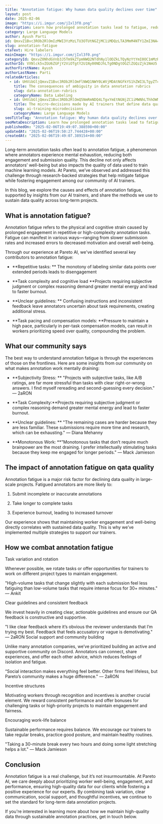 ```yaml
---
title: "Annotation fatigue: Why human data quality declines over time"
layout: post
date: 2025-02-06
image: "https://i.imgur.com/jIxl3f0.png"
description: Learn how prolonged annotation tasks lead to fatigue, reduced data quality, and slower output, and discover research-backed strategies Pareto AI uses to keep annotators engaged.
category: Large Language Models
author: Ayush Parti
id: QmxvZ1Bvc3ROb2RlOmIzMWI3YzMzLTU3OTUtNGZjMC1iMDQzLTA3MmM4NTY1ZmI3NA==
slug: annotation-fatigue
ctaText: Hire labelers
mainImage: "https://i.imgur.com/jIxl3f0.png"
categoryId: QmxvZ0NhdGVnb3J5Tm9kZTpmNWQ2NTdhNy1lODZkLTQyNzYtYmI0OC1mMzRiMzY4NjI0ZmM=
authorId: VXNlck5vZGU6ZGFjY2ViOTgtY2U1Ny00NDJhLTg0NDgtOGZlZGQzZjk1NmU5
authorFirstName: Ayush
authorLastName: Parti
relatedArticles:
  - id: UHVibGljQmxvZ1Bvc3ROb2RlOmFlNWQ1NWY0LWVjMDAtNGFkYS1hZWI3LTgyZTc0ODgwMDgzNg==
    title: The consequences of ambiguity in data annotation rubrics
    slug: data-annotation-rubrics
    categoryName: Data Labeling
  - id: UHVibGljQmxvZ1Bvc3ROb2RlOmQ5NmRmNDQ4LTgxYmEtNGNjZC1iMWNhLThhOWNmNjg5NDBjNw==
    title: The micro-decisions made by AI trainers that define data quality
    slug: ai-training-microdecisions
    categoryName: Large Language Models
seoTitleTag: "Annotation fatigue: Why human data quality declines over time"
seoMetaDescription: Learn how prolonged annotation tasks lead to fatigue, reduced data quality, and slower output, and discover research-backed strategies Pareto AI uses to keep annotators engaged.
publishedOn: "2025-02-06T19:49:07.388598+00:00"
updatedAt: "2025-02-06T19:50:27.744428+00:00"
createdAt: "2025-02-06T19:49:07.389154+00:00"
---
```

Long-term annotation tasks often lead to annotation fatigue, a phenomenon where annotators experience mental exhaustion, reducing both engagement and submission quality. This decline not only affects annotators’ well-being but also impacts the quality of data used to train machine learning models. At Pareto, we’ve observed and addressed this challenge through research-backed strategies that help mitigate fatigue while fostering engagement among our community of AI trainers.

In this blog, we explore the causes and effects of annotation fatigue, supported by insights from our AI trainers, and share the methods we use to sustain data quality across long-term projects.

## What is annotation fatigue?

Annotation fatigue refers to the physical and cognitive strain caused by prolonged engagement in repetitive or high-complexity annotation tasks. Fatigue can manifest in various ways—ranging from slower submission rates and increased errors to decreased motivation and overall well-being.

Through our experience at Pareto AI, we've identified several key contributors to annotation fatigue:

- **Repetitive tasks: ** The monotony of labeling similar data points over extended periods leads to disengagement

- **Task complexity and cognitive load **Projects requiring subjective judgment or complex reasoning demand greater mental energy and lead to faster burnout.

- **Unclear guidelines: ** Confusing instructions and inconsistent feedback leave annotators uncertain about task requirements, creating additional stress.

- **Task pacing and compensation models: **Pressure to maintain a high pace, particularly in per-task compensation models, can result in workers prioritizing speed over quality, compounding the problem.

## What our community says

The best way to understand annotation fatigue is through the experiences of those on the frontlines. Here are some insights from our community on what makes annotation work mentally draining:

- **Subjectivity Stress: **  "Projects with subjective tasks, like A/B ratings, are far more stressful than tasks with clear right-or-wrong answers. I find myself rereading and second-guessing every decision." — 2aRON

- **Task Complexity:**Projects requiring subjective judgment or complex reasoning demand greater mental energy and lead to faster burnout.

- **Unclear guidelines: ** "The remaining cases are harder because they are less familiar. These submissions require more time and research, which can be exhausting." — Diana Mehanny 

- **Monotonous Work: **"Monotonous tasks that don’t require much brainpower are the most draining. I prefer intellectually stimulating tasks because they keep me engaged for longer periods." — Mack Jamieson

## The impact of annotation fatigue on qata quality

Annotation fatigue is a major risk factor for declining data quality in large-scale projects. Fatigued annotators are more likely to:

1. Submit incomplete or inaccurate annotations

2. Take longer to complete tasks

3. Experience burnout, leading to increased turnover

Our experience shows that maintaining worker engagement and well-being directly correlates with sustained data quality. This is why we’ve implemented multiple strategies to support our trainers.

## How we combat annotation fatigue

Task variation and rotation

Whenever possible, we rotate tasks or offer opportunities for trainers to work on different project types to maintain engagement.

"High-volume tasks that change slightly with each submission feel less fatiguing than low-volume tasks that require intense focus for 30+ minutes." — Ankit

Clear guidelines and consistent feedback

We invest heavily in creating clear, actionable guidelines and ensure our QA feedback is constructive and supportive.

"I like clear feedback where it’s obvious the reviewer understands that I’m trying my best. Feedback that feels accusatory or vague is demotivating." — 2aRON
Social support and community building

Unlike many annotation companies, we’ve prioritized building an active and supportive community on Discord. Annotators can connect, share experiences, and offer each other advice, which reduces feelings of isolation and fatigue.

“Social interaction makes everything feel better. Other firms feel lifeless, but Pareto’s community makes a huge difference." — 2aRON

Incentive structures

Motivating workers through recognition and incentives is another crucial element. We reward consistent performance and offer bonuses for challenging tasks or high-priority projects to maintain engagement and fairness.

Encouraging work-life balance

Sustainable performance requires balance. We encourage our trainers to take regular breaks, practice good posture, and maintain healthy routines.

"Taking a 30-minute break every two hours and doing some light stretching helps a lot." — Mack Jamieson

## Conclusion

Annotation fatigue is a real challenge, but it’s not insurmountable. At Pareto AI, we care deeply about prioritizing worker well-being, engagement, and performance, ensuring high-quality data for our clients while fostering a positive experience for our experts. By combining task variation, clear communication, social support, and thoughtful incentives, we continue to set the standard for long-term data annotation projects.

If you're interested in learning more about how we maintain high-quality data through sustainable annotation practices, get in touch below.